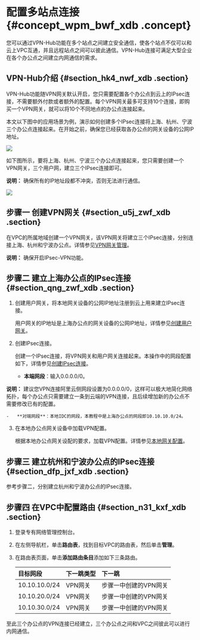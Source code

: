 # 配置多站点连接 {#concept_wpm_bwf_xdb .concept}

您可以通过VPN-Hub功能在多个站点之间建立安全通信，使各个站点不仅可以和云上VPC互通，并且远程站点之间可以彼此通信。VPN-Hub连接可满足大型企业在各个办公点之间建立内网通信的需求。

## VPN-Hub介绍 {#section_hk4_nwf_xdb .section}

VPN-Hub功能随VPN网关默认开启，您只需要配置各个办公点到云上的IPsec连接，不需要额外付款或者额外的配置。每个VPN网关最多可支持10个连接，即购买一个VPN网关，就可以将10个不同地点的办公点连接起来。

本文以下图中的应用场景为例，演示如何创建多个IPsec连接将上海、杭州、宁波三个办公点连接起来。在开始之前，确保您已经获取各办公点的网关设备的公网IP地址。

![](http://static-aliyun-doc.oss-cn-hangzhou.aliyuncs.com/assets/img/13370/3592_zh-CN.png)

如下图所示，要将上海、杭州、宁波三个办公点连接起来，您只需要创建一个VPN网关，三个用户网，建立三个IPsec连接即可。

**说明：** 确保所有的IP地址段都不冲突，否则无法进行通信。

![](http://static-aliyun-doc.oss-cn-hangzhou.aliyuncs.com/assets/img/13370/3593_zh-CN.png)

## 步骤一 创建VPN网关 {#section_u5j_zwf_xdb .section}

在VPC的所属地域创建一个VPN网关，该VPN网关将建立三个IPsec连接，分别连接上海、杭州和宁波办公点。详情参见[VPN网关管理](../cn.zh-CN/用户指南/VPN网关管理.md#)。

**说明：** 确保开启IPsec-VPN功能。

## 步骤二 建立上海办公点的IPsec连接 {#section_qng_zwf_xdb .section}

1.  创建用户网关，将本地网关设备的公网IP地址注册到云上用来建立IPsec连接。

    用户网关的IP地址是上海办公点的网关设备的公网IP地址，详情参见[创建用户网关](../cn.zh-CN/用户指南/用户网关管理.md#section_mwf_lxc_xdb)。

2.  创建IPsec连接。

    创建一个IPsec连接，将VPN网关和用户网关连接起来。本操作中的网段配置如下，详情参见[创建IPsec连接](../cn.zh-CN/用户指南/IPsec连接管理.md#section_mxd_fyc_xdb)。

    -   **本端网段**：输入0.0.0.0/0。

**说明：** 建议您VPN连接阿里云侧网段设置为0.0.0.0/0，这样可以极大地简化网络拓扑，每个办公点只需要建立一条到云端的VPN连接，且后续增加新的办公点不需要修改已有的配置。

    -   **对端网段**：本地IDC的网段，本教程中是上海办公点的网段即10.10.10.0/24。

3.  在本地办公点网关设备中加载VPN配置。

    根据本地办公点网关设配的要求，加载VPN配置。详情参见[本地网关配置](cn.zh-CN/最佳实践/本地网关配置.md#)。


## 步骤三 建立杭州和宁波办公点的IPsec连接 {#section_dfp_jxf_xdb .section}

参考步骤二，分别建立杭州和宁波办公点的IPsec连接。

## 步骤四 在VPC中配置路由 {#section_n31_kxf_xdb .section}

1.  登录专有网络管理控制台。
2.  在左侧导航栏，单击**路由表**，找到目标VPC的路由表，然后单击**管理**。
3.  在路由表页面，单击**添加路由条目**添加如下三条路由。

    |目标网段|下一跳类型|下一跳|
    |:---|:----|:--|
    |10.10.10.0/24|VPN网关|步骤一中创建的VPN网关|
    |10.10.20.0/24|VPN网关|步骤一中创建的VPN网关|
    |10.10.30.0/24|VPN网关|步骤一中创建的VPN网关|


至此三个办公点的VPN连接已经建立，三个办公点之间和VPC之间彼此可以进行内网通信。

